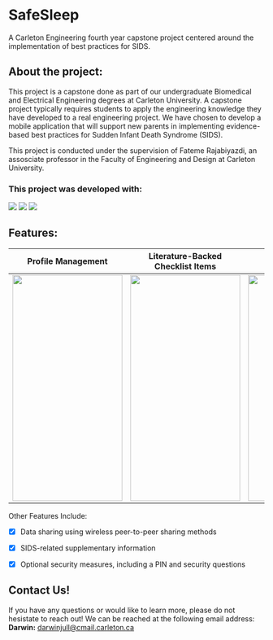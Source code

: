# SafeSleep
A Carleton Engineering fourth year capstone project centered around the implementation of best practices for SIDS.

## About the project:
This project is a capstone done as part of our undergraduate Biomedical and Electrical Engineering degrees at Carleton University. A capstone project typically requires students to apply the engineering knowledge they have developed to a real engineering project. We have chosen to develop a mobile application that will support new parents in implementing evidence-based best practices for Sudden Infant Death Syndrome (SIDS). 

This project is conducted under the supervision of Fateme Rajabiyazdi, an assosciate professor in the Faculty of Engineering and Design at Carleton University. 

### This project was developed with:
<img src="https://img.shields.io/badge/Android_Studio-3DDC84?style=for-the-badge&logo=android-studio&logoColor=white"/> <img src="https://img.shields.io/badge/java-%23ED8B00.svg?style=for-the-badge&logo=openjdk&logoColor=white"/> <!-- <img src="https://img.shields.io/badge/Android-3DDC84?style=for-the-badge&logo=android&logoColor=white"/> --> <img src="https://img.shields.io/badge/sqlite-%2307405e.svg?style=for-the-badge&logo=sqlite&logoColor=white"/>

## Features:
|Profile Management|Literature-Backed Checklist Items|Habit Tracking|
|------------------|---------------------------------|--------------|
|<img src="https://github.com/darwinkjull/SIDS-Capstone/blob/main/GIF/gif1.gif" width = 216 height = 444/>| <img src="https://github.com/darwinkjull/SIDS-Capstone/blob/main/GIF/gif2.gif" width = 216 height = 444/>|<img src="https://github.com/darwinkjull/SIDS-Capstone/blob/main/GIF/gif3.gif" width = 216 height = 444/>|

Other Features Include:
- [x] Data sharing using wireless peer-to-peer sharing methods
- [x] SIDS-related supplementary information
- [x] Optional security measures, including a PIN and security questions


## Contact Us!
If you have any questions or would like to learn more, please do not hesistate to reach out! We can be reached at the following email address: 
<br> **Darwin:** darwinjull@cmail.carleton.ca

